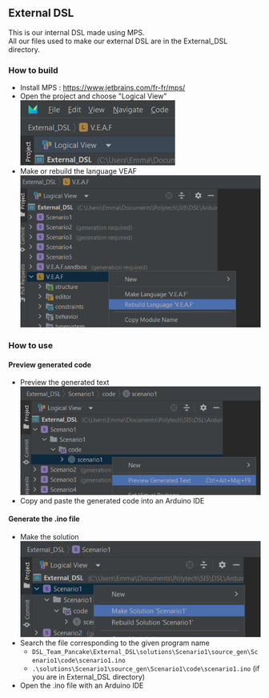 ## External DSL

This is our internal DSL made using MPS.  
All our files used to make our external DSL are in the External_DSL directory.

### How to build
- Install MPS : https://www.jetbrains.com/fr-fr/mps/
- Open the project and choose "Logical View"
  ![img.png](img\img.png)
- Make or rebuild the language VEAF
  ![img_1.png](img\img_1.png)

### How to use
#### Preview generated code
- Preview the generated text
  ![img_2.png](img\img_2.png)
- Copy and paste the generated code into an Arduino IDE

#### Generate the .ino file
- Make the solution   
  ![img_3.png](img\img_3.png)
- Search the file corresponding to the given program name
    - `DSL_Team_Pancake\External_DSL\solutions\Scenario1\source_gen\Scenario1\code\scenario1.ino`
    - `.\solutions\Scenario1\source_gen\Scenario1\code\scenario1.ino` (if you are in External_DSL directory)
- Open the .ino file with an Arduino IDE 